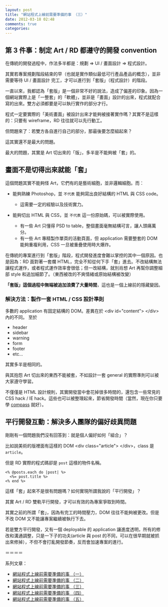 ```yaml
---
layout: post
title: "網站程式上線前需要準備的事 （三）"
date: 2012-03-18 02:48
comments: true
categories: 
---
```

## 第 3 件事：制定 Art / RD 都遵守的開發 convention

在傳統的開發過程中，作法多半都是：規劃 => UI / 畫面設計 => 程式設計。

其實若專案規劃階段結束的早（也就是實作類似最低可行產品產品的概念），並非需要等待 UI / 畫面設計 完工，才可以進行到「套版」（程式設計）的階段。

一直以來，我都認為「套版」是一個非常不好的說法，造成了偏差的印象。因為一個網站實際上是「一整套」的「軟體」，並非是「畫面」設計的出來，程式就配合寫的出來。雙方必須都要是可以執行實作的部分才行。

程式一定要實際的「美術畫面」被設計出來才能夠被接著實作嗎？其實不是這樣的：只要有 wireframe，RD 往往就可以先行動工。

但問題來了：若雙方各自進行自己的部分，那最後要怎麼組起來？

這其實還不是最大的問題。

最大的問題，其實是 Art 切出來的「版」，多半是不能夠被「套」的。

## 畫面不是切得出來就能「套」

這個問題其實不能夠怪 Art，它們有的是藝術細胞，並非邏輯細胞。而：

* 能夠熟練 Photoshop，並 `不代表` 能夠寫出良好結構的 HTML 與 CSS code。
  - 這需要一定的經驗以及技術實力。

* 能夠切出 HTML 與 CSS，並 `不代表` 這一份原始碼，可以被實際使用。
  - 有一些 Art 只懂得 PSD to table，整個畫面毫無結構可言，讓人頭痛萬分。
  - 有一些 Art 專精製作單頁的活動頁面，但 application 需要整套的 DOM 能夠重複利用，CSS 一旦被重疊使用時大爆炸。

在傳統的專案進行到「套版」階段，程式開發進度會難以掌控的其中一個原因。也是因為：RD 面對著一套爛 HTML，完全不知從何下手「套」進去。不改結構無法讓程式運作，或者程式運作效率會很低；但一改結構，就別肖想 Art 再幫你調整細部 style 和追加細節了。（東西被改的不爽情緒或原始結構被改變）

**「套版」這個過程中無端被追加浪費了大量時間**，這也是一個上線前的隱藏變因。

### 解決方法：製作一套 HTML / CSS 設計準則

多數的 application 有固定結構的 DOM。差異在於  &lt;div id=&quot;content&quot;&gt; &lt;/div&gt; 內的不同。
至於

* header
* sidebar
* warning
* form
* footer
* etc...

其實多半是相同的。

與其抱怨 Art 切出來的東西不能被套，不如設計一套 general 的實際準則可以被大家遵守學習。

不僅僅是 HTML 設計規則，其實開發當中會花掉很多時間的，還包含一些常見的 CSS hack / IE hack。這些也可以被整理起來，節省開發時間（當然，現在你只要學 [compass](http://compass-style.org/) 就好）。

## 平行開發互動：解決多人團隊的偏好歧異問題

剛剛有一個問題我們沒有回答到：就是個人偏好如何「組合」？

比如說美術的版裡面有這樣的 DOM &lt;div class=&quot;article&quot;&gt; &lt;/div&gt;，class 是 `article`。

但是 RD 實際的程式碼卻是 `post` 這樣的物件名稱。

```
<% @posts.each do |post| %>
  <%= post.title %>
<% end %>
```

這樣「套」起來不是很有問題嗎？如何實現所謂我說的「平行開發」？

其實 Art / RD 雙軌平行開發，才可以有效的為專案爭取到時間。

其實之前的所謂「套」，因為有完工的時間壓力，DOM 往往不能夠被更改。但是不改 DOM 又不能讓專案繼續被執行下去。

若是雙方平行開發，又有一個 deployable 的 application 讓進度透明，所有的修改和溝通調整，只是一下子的功夫(article 與 post 的不同，可以在很早期就被抓出來修掉），不但不會打亂開發節奏，反而會加速專案的進行。

＝＝＝＝

系列文章：

* [網站程式上線前需要準備的事 （一）](/posts/2012/03/17/website-online-todo-1/)
* [網站程式上線前需要準備的事 （二）](/posts/2012/03/18/website-online-todo-2/)
* [網站程式上線前需要準備的事 （三）](/posts/2012/03/18/website-online-todo-3/)
* [網站程式上線前需要準備的事 （四）](/posts/2012/03/18/website-online-todo-4/)
* [網站程式上線前需要準備的事 （五）](/posts/2012/03/19/website-online-todo-5/)



